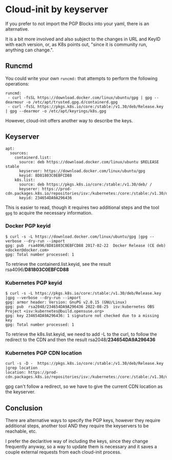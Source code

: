 # Cloud-init by keyserver

If you prefer to not import the PGP Blocks into your yaml, there is an alternative.

It is a bit more involved and also subject to the changes in URL and KeyID with each version, or, as K8s points out, "since it is community run, anything can change.".

## Runcmd
You could write your own `runcmd:` that attempts to perform the following operations:
```
runcmd:
 - curl -fsSL https://download.docker.com/linux/ubuntu/gpg | gpg --dearmour -o /etc/apt/trusted.gpg.d/containerd.gpg
 - curl -fsSL https://pkgs.k8s.io/core:/stable:/v1.30/deb/Release.key | gpg --dearmor -o /etc/apt/keyrings/k8s.gpg
```

However, cloud-init offers another way to describe the keys.

## Keyserver
```
apt:
  sources:
    containerd.list:
      source: deb https://download.docker.com/linux/ubuntu $RELEASE stable
      keyserver: https://download.docker.com/linux/ubuntu/gpg
      keyid: 8D81803C0EBFCD88
    k8s.list:
      source: deb https://pkgs.k8s.io/core:/stable:/v1.30/deb/ /
      keyserer: https://prod-cdn.packages.k8s.io/repositories/isv:/kubernetes:/core:/stable:/v1.30/deb/Release.key
      keyid: 234654DA9A296436
```

This is easier to read, though it requires two additional steps and the tool `gpg` to acquire the necessary information.
### Docker PGP keyid
```
$ curl -s -L https://download.docker.com/linux/ubuntu/gpg |gpg --verbose --dry-run --import
gpg: pub  rsa4096/8D81803C0EBFCD88 2017-02-22  Docker Release (CE deb) <docker@docker.com>
gpg: Total number processed: 1
```

To retrieve the containerd.list.keyid, see the result rsa4096/**D81803C0EBFCD88**
### Kubernetes PGP keyid
```
$ curl -s -L https://pkgs.k8s.io/core:/stable:/v1.30/deb/Release.key |gpg --verbose --dry-run --import
gpg: armor header: Version: GnuPG v2.0.15 (GNU/Linux)
gpg: pub  rsa2048/234654DA9A296436 2022-08-25  isv:kubernetes OBS Project <isv:kubernetes@build.opensuse.org>
gpg: key 234654DA9A296436: 1 signature not checked due to a missing key
gpg: Total number processed: 1
```

To retrieve the k8s.list.keyid, we need to add -L to the curl, to follow the redirect to the CDN and then the result rsa2048/**234654DA9A296436**
### Kubernetes PGP CDN location
```
curl -s -D -  https://pkgs.k8s.io/core:/stable:/v1.30/deb/Release.key |grep location
location: https://prod-cdn.packages.k8s.io/repositories/isv:/kubernetes:/core:/stable:/v1.30/deb/Release.key
```

gpg can't follow a redirect, so we have to give the current CDN location as the keyserver.

## Conclusion

There are alternative ways to specify the PGP keys, however they require additional steps, another tool AND they require the keyservers to be reachable, etc.

I prefer the declaritive way of including the keys, since they change frequently anyway, so a way to update them is necessary and it saves a couple external requests from each cloud-init process.

